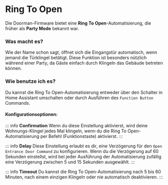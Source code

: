 # Ring To Open <Badge type="warning" text="Party Mode" />

Die Doorman-Firmware bietet eine **Ring To Open**-Automatisierung, die früher als **Party Mode** bekannt war.

### Was macht es?
Wie der Name schon sagt, öffnet sich die Eingangstür automatisch, wenn jemand die Türklingel betätigt. Diese Funktion ist besonders nützlich während einer Party, da Gäste einfach durch Klingeln das Gebäude betreten können.

### Wie benutze ich es?
Du kannst die Ring To Open-Automatisierung entweder über den Schalter in Home Assistant umschalten oder durch Ausführen des `Function Button` Commands.

#### Konfigurationsoptionen:
::: info **Confirmation**
Wenn du diese Einstellung aktivierst, wird deine Wohnungs-Klingel jedes Mal klingeln, wenn du die Ring To Open-Automatisierung per Befehl (Funktionstaste) aktivierst.
:::

::: info **Delay**
Diese Einstellung erlaubt es dir, eine Verzögerung für den `Open Entrance Door Command` zu konfigurieren. Wenn du die Verzögerung auf 60 Sekunden einstellst, wird bei jeder Ausführung der Automatisierung zufällig eine Verzögerung zwischen 5 und 15 Sekunden ausgewählt.
:::

::: info **Timeout**
Du kannst die Ring To Open-Automatisierung nach 5 bis 60 Minuten, nach einem einzigen Klingeln oder nie automatisch deaktivieren.
:::